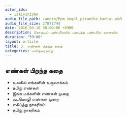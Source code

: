 ```yaml
---
actor_ids:
  - isaiyiniyan
audio_file_path: /audio/Mpm_engal_pirantha_kadhai.mp3
audio_file_size: 27871744
date: 2016-03-10 00:00:00 +0900
description: கொடைப் பண்பலையில் படைத்த பண்பலை வானவில்
duration: "59:00"
layout: article
title: 3. எண்கள் பிறந்த கதை
categories: மனிதவரலாறு
---
```


## எண்கள் பிறந்த கதை

- உலகில் எங்களின் உருவாக்கம்
- தமிழ் எண்கள்
- இங்க மக்களின் எண்கள் முறை
- வடமொழி எண்கள் முறை
- எகிப்த்து நாகரிகம்
- தமிழ் நாகரிகம்
